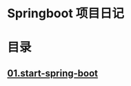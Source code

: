# Springboot 项目日记

# 目录

## [01.start-spring-boot](https://github.com/liangqiding/SpringAll/tree/master/01.start-spring-boot)